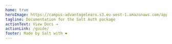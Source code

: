 ```yaml
---
home: true
heroImage: https://campus-advantagelearn.s3.eu-west-1.amazonaws.com/app_settings/app_icon.png
tagline: Documentation for the Salt Auth package
actionText: View Docs →
actionLink: /guide/
footer: Made by Salt with ❤️
---
```

